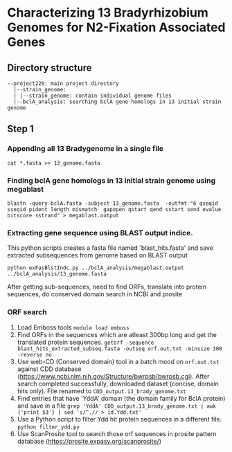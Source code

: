 # Characterizing 13 Bradyrhizobium Genomes for N2-Fixation Associated Genes 

## Directory structure 

```
--project220: main project directory
  |--strain_genome: 
  |	|--strain_genome: contain individual genome files
  |--bclA_analysis: searching bclA gene homologs in 13 initial strain genome
```


## Step 1 


### Appending all 13 Bradygenome in a single file
`cat *.fasta >> 13_genome.fasta`

### Finding bclA gene homologs in 13 initial strain genome using megablast

`blastn -query bclA.fasta -subject 13_genome.fasta 
-outfmt "6 qseqid sseqid pident length mismatch 
gapopen qstart qend sstart send evalue bitscore sstrand" > megablast.output`

### Extracting gene sequence using BLAST output indice. 

This python scripts creates a  fasta file named 'blast_hits.fasta' and save extracted subsequences from genome based on BLAST output

`python exFasBlstIndc.py ../bclA_analysis/megablast.output ../bclA_analysis/13_genome.fasta`

After getting sub-sequences, need to find ORFs, translate into protein sequences, do conserved domain search in NCBI and prosite

### ORF search
1. Load Emboss tools
`module load emboss`
2. Find ORFs in the sequences which are atleast 300bp long and get the translated protein sequences.
`getorf -sequence blast_hits_extracted_subseq.fasta -outseq orf.out.txt -minsize 300 -reverse no`
3. Use web-CD (Conserved domain) tool in a batch mood on `orf.out.txt` against CDD database (https://www.ncbi.nlm.nih.gov/Structure/bwrpsb/bwrpsb.cgi). After search completed successfully, downloaded dataset (concise, domain hits only). File renamed to `CDD_output.13_brady_genome.txt`
4. Find entries that have 'YddA' domain (the domain family for BclA protein) and save in a file
`grep 'YddA' CDD_output.13_brady_genome.txt | awk {'print $3'} | sed 's/^.// > id.Ydd.txt'`
5. Use a Python script to filter Ydd hit protein sequences in a different file.
`python filter_ydd.py`
6. Use ScanProsite tool to search those orf sequences in prosite pattern database (https://prosite.expasy.org/scanprosite/)





